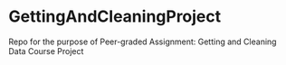 # GettingAndCleaningProject
Repo for the purpose of Peer-graded Assignment: Getting and Cleaning Data Course Project
